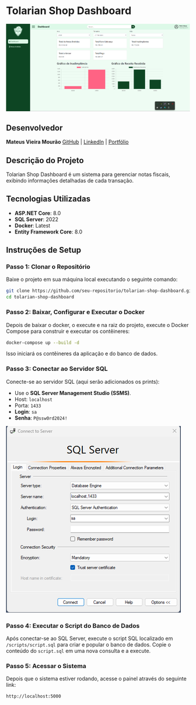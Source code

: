 # Tolarian Shop Dashboard
[![Conectar novo server](./TolarianShop.Dashboard/TolarianShop/assets/tolarian-shop-dashboard.png)](/)

## Desenvolvedor
**Mateus Vieira Mourão**
[GitHub](https://github.com/mathieux-dev) | [LinkedIn](https://www.linkedin.com/in/mateus-mourao/) | [Portfólio](https://mathieux-dev.github.io/)

## Descrição do Projeto
Tolarian Shop Dashboard é um sistema para gerenciar notas fiscais, exibindo informações detalhadas de cada transação.

## Tecnologias Utilizadas
- **ASP.NET Core**: 8.0
- **SQL Server**: 2022
- **Docker**: Latest
- **Entity Framework Core**: 8.0

## Instruções de Setup

### Passo 1: Clonar o Repositório
Baixe o projeto em sua máquina local executando o seguinte comando:

```bash
git clone https://github.com/seu-repositorio/tolarian-shop-dashboard.git
cd tolarian-shop-dashboard
```

### Passo 2: Baixar, Configurar e Executar o Docker
Depois de baixar o docker, o execute e na raiz do projeto, execute o Docker Compose para construir e executar os contêineres:

```bash
docker-compose up --build -d
```

Isso iniciará os contêineres da aplicação e do banco de dados.

### Passo 3: Conectar ao Servidor SQL
Conecte-se ao servidor SQL (aqui serão adicionados os prints):

- Use o **SQL Server Management Studio (SSMS)**.
- Host: `localhost`
- Porta: `1433`
- **Login**: `sa`
- **Senha**: `P@ssw0rd2024!`

[![Conectar novo server](./TolarianShop.Dashboard/TolarianShop/assets/conectar-new-bd.png)](/)

### Passo 4: Executar o Script do Banco de Dados
Após conectar-se ao SQL Server, execute o script SQL localizado em `/scripts/script.sql` para criar e popular o banco de dados.
Copie o conteúdo do `script.sql` em uma nova consulta e a execute.

### Passo 5: Acessar o Sistema
Depois que o sistema estiver rodando, acesse o painel através do seguinte link:

```
http://localhost:5000
```
